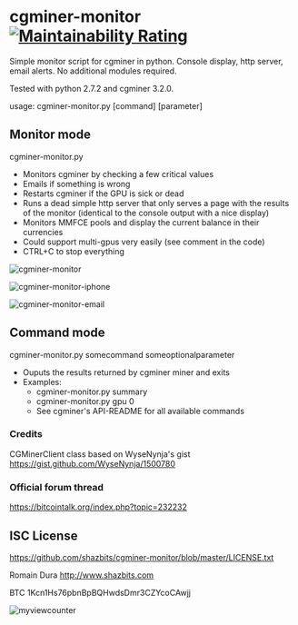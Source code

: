 cgminer-monitor [![Maintainability Rating](https://sonarcloud.io/api/project_badges/measure?project=shazbits_cgminer-monitor&metric=sqale_rating)](https://sonarcloud.io/dashboard?id=shazbits_cgminer-monitor)
===============

Simple monitor script for cgminer in python. Console display, http server, email alerts. No additional modules required.

Tested with python 2.7.2 and cgminer 3.2.0.

usage: cgminer-monitor.py [command] [parameter]


## Monitor mode
cgminer-monitor.py
 - Monitors cgminer by checking a few critical values
 - Emails if something is wrong
 - Restarts cgminer if the GPU is sick or dead
 - Runs a dead simple http server that only serves a page with the results of the monitor (identical to the console output with a nice display)
 - Monitors MMFCE pools and display the current balance in their currencies
 - Could support multi-gpus very easily (see comment in the code)
 - CTRL+C to stop everything

![cgminer-monitor](http://www.shazbits.com/images/cgminer-monitor.png)

![cgminer-monitor-iphone](http://www.shazbits.com/images/cgminer-monitor-iphone_tn.png)

![cgminer-monitor-email](http://www.shazbits.com/images/cgminer-monitor-email.png)


## Command mode
cgminer-monitor.py somecommand someoptionalparameter
 - Ouputs the results returned by cgminer miner and exits
 - Examples:
 	- cgminer-monitor.py summary
 	- cgminer-monitor.py gpu 0
 	- See cgminer's API-README for all available commands


### Credits
CGMinerClient class based on  WyseNynja's gist https://gist.github.com/WyseNynja/1500780

### Official forum thread
https://bitcointalk.org/index.php?topic=232232

## ISC License

https://github.com/shazbits/cgminer-monitor/blob/master/LICENSE.txt

Romain Dura
http://www.shazbits.com

BTC 1Kcn1Hs76pbnBpBQHwdsDmr3CZYcoCAwjj

![myviewcounter](http://www.shazbits.com/viewcounter-monitor.png)

